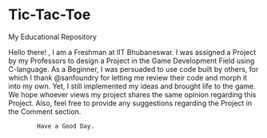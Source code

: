 # Tic-Tac-Toe

My Educational Repository

Hello there! ,
              I am a Freshman at  IIT Bhubaneswar. I was assigned a Project by my Professors to design a Project in the Game Development Field using C-language. As a Beginner, I was persuaded to use code built by others, for which I thank @sanfoundry for letting me review their code and morph it into my own. Yet, I still implemented my ideas and brought life to the game. We hope whoever views my project shares the same opinion regarding this Project. Also, feel free to provide any suggestions regarding the Project in the Comment section.

            Have a Good Day. 

